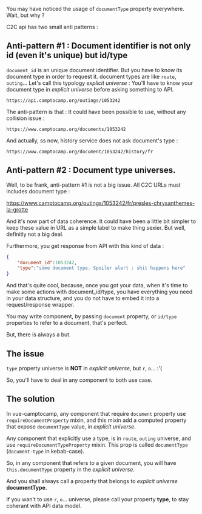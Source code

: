 You may have noticed the usage of `documentType` property everywhere. Wait, but why ?

C2C api has two small anti patterns :

## Anti-pattern #1 : Document identifier is not only id (even it's unique) but id/type

`document_id` is an unique document identifier. But you have to know its document type in order to request it. document types are like `route`, `outing`... Let's call this typology *explicit universe* : You'll have to know your document type in *explicit universe* before asking something to API.

    https://api.camptocamp.org/outings/1053242

The anti-pattern is that : It could have been possible to use, without any collision issue :

    https://www.camptocamp.org/documents/1053242

And actually, ss now, history service does not ask document's type :

    https://www.camptocamp.org/document/1053242/history/fr

## Anti-pattern #2 : Document type universes.

Well, to be frank, anti-pattern #1 is not a big issue. All C2C URLs must includes document type :

   https://www.camptocamp.org/outings/1053242/fr/presles-chrysanthemes-la-grotte     

And it's now part of data coherence. It could have been a little bit simpler to keep these value in URL as a simple label to make thing sexier. But well, definitly not a big deal.

Furthermore, you get response from API with this kind of data :

```JSON
{
    "document_id":1053242,    
    "type":"some document type. Spoiler alert : shit happens here"
}
```  

And that's quite cool, because, once you got your data, when it's time to make some actions with document_id/type, you have everything you need in your data structure, and you do not have to embed it into a request/response wrapper.

You may write component, by passing `document` property, or `id/type` properties to refer to a document, that's perfect.

But, there is always a but.

## The issue

`type` property universe is **NOT** in *explicit universe*, but `r`, `o`... :'(

So, you'll have to deal in any component to both use case.

## The solution

In vue-camptocamp, any component that require `document` property use `requireDocumentProperty` mixin, and this mixin add a computed property that expose `documentType` value, in  *explicit universe*.

Any component that explicitly use a type, is in `route`, `outing` universe, and use `requireDocumentTypeProperty` mixin. This prop is called `documentType` (`document-type` in kebab-case).

So, in any component that refers to a given document, you will have `this.documentType` property in the *explicit universe*.

And you shall always call a property that belongs to *explicit universe* **documentType**.

If you wan't to use `r`, `o`... universe, please call your property **type**, to stay coherant with API data model.
